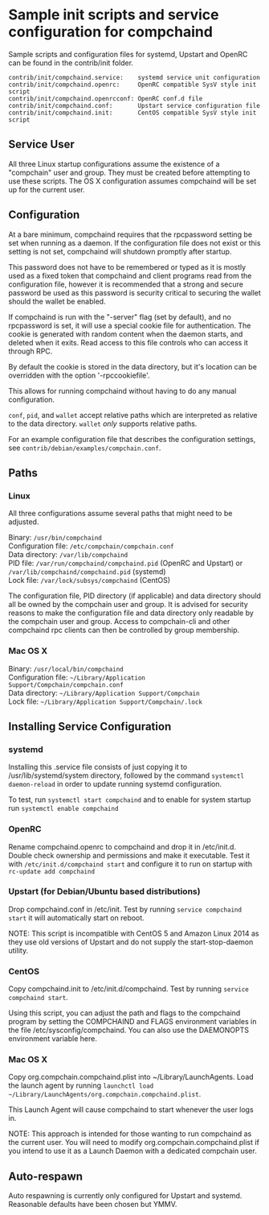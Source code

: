 Sample init scripts and service configuration for compchaind
==========================================================

Sample scripts and configuration files for systemd, Upstart and OpenRC
can be found in the contrib/init folder.

    contrib/init/compchaind.service:    systemd service unit configuration
    contrib/init/compchaind.openrc:     OpenRC compatible SysV style init script
    contrib/init/compchaind.openrcconf: OpenRC conf.d file
    contrib/init/compchaind.conf:       Upstart service configuration file
    contrib/init/compchaind.init:       CentOS compatible SysV style init script

Service User
---------------------------------

All three Linux startup configurations assume the existence of a "compchain" user
and group.  They must be created before attempting to use these scripts.
The OS X configuration assumes compchaind will be set up for the current user.

Configuration
---------------------------------

At a bare minimum, compchaind requires that the rpcpassword setting be set
when running as a daemon.  If the configuration file does not exist or this
setting is not set, compchaind will shutdown promptly after startup.

This password does not have to be remembered or typed as it is mostly used
as a fixed token that compchaind and client programs read from the configuration
file, however it is recommended that a strong and secure password be used
as this password is security critical to securing the wallet should the
wallet be enabled.

If compchaind is run with the "-server" flag (set by default), and no rpcpassword is set,
it will use a special cookie file for authentication. The cookie is generated with random
content when the daemon starts, and deleted when it exits. Read access to this file
controls who can access it through RPC.

By default the cookie is stored in the data directory, but it's location can be overridden
with the option '-rpccookiefile'.

This allows for running compchaind without having to do any manual configuration.

`conf`, `pid`, and `wallet` accept relative paths which are interpreted as
relative to the data directory. `wallet` *only* supports relative paths.

For an example configuration file that describes the configuration settings,
see `contrib/debian/examples/compchain.conf`.

Paths
---------------------------------

### Linux

All three configurations assume several paths that might need to be adjusted.

Binary:              `/usr/bin/compchaind`  
Configuration file:  `/etc/compchain/compchain.conf`  
Data directory:      `/var/lib/compchaind`  
PID file:            `/var/run/compchaind/compchaind.pid` (OpenRC and Upstart) or `/var/lib/compchaind/compchaind.pid` (systemd)  
Lock file:           `/var/lock/subsys/compchaind` (CentOS)  

The configuration file, PID directory (if applicable) and data directory
should all be owned by the compchain user and group.  It is advised for security
reasons to make the configuration file and data directory only readable by the
compchain user and group.  Access to compchain-cli and other compchaind rpc clients
can then be controlled by group membership.

### Mac OS X

Binary:              `/usr/local/bin/compchaind`  
Configuration file:  `~/Library/Application Support/Compchain/compchain.conf`  
Data directory:      `~/Library/Application Support/Compchain`  
Lock file:           `~/Library/Application Support/Compchain/.lock`  

Installing Service Configuration
-----------------------------------

### systemd

Installing this .service file consists of just copying it to
/usr/lib/systemd/system directory, followed by the command
`systemctl daemon-reload` in order to update running systemd configuration.

To test, run `systemctl start compchaind` and to enable for system startup run
`systemctl enable compchaind`

### OpenRC

Rename compchaind.openrc to compchaind and drop it in /etc/init.d.  Double
check ownership and permissions and make it executable.  Test it with
`/etc/init.d/compchaind start` and configure it to run on startup with
`rc-update add compchaind`

### Upstart (for Debian/Ubuntu based distributions)

Drop compchaind.conf in /etc/init.  Test by running `service compchaind start`
it will automatically start on reboot.

NOTE: This script is incompatible with CentOS 5 and Amazon Linux 2014 as they
use old versions of Upstart and do not supply the start-stop-daemon utility.

### CentOS

Copy compchaind.init to /etc/init.d/compchaind. Test by running `service compchaind start`.

Using this script, you can adjust the path and flags to the compchaind program by
setting the COMPCHAIND and FLAGS environment variables in the file
/etc/sysconfig/compchaind. You can also use the DAEMONOPTS environment variable here.

### Mac OS X

Copy org.compchain.compchaind.plist into ~/Library/LaunchAgents. Load the launch agent by
running `launchctl load ~/Library/LaunchAgents/org.compchain.compchaind.plist`.

This Launch Agent will cause compchaind to start whenever the user logs in.

NOTE: This approach is intended for those wanting to run compchaind as the current user.
You will need to modify org.compchain.compchaind.plist if you intend to use it as a
Launch Daemon with a dedicated compchain user.

Auto-respawn
-----------------------------------

Auto respawning is currently only configured for Upstart and systemd.
Reasonable defaults have been chosen but YMMV.
